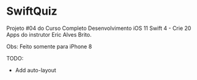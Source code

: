 # SwiftQuiz

Projeto #04 do Curso Completo Desenvolvimento iOS 11 Swift 4 - Crie 20 Apps do instrutor Eric Alves Brito.

Obs: Feito somente para iPhone 8

TODO:
- Add auto-layout

